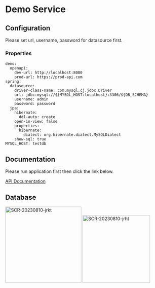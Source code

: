 
# Demo Service


## Configuration

Please set url, username, password for datasource first.

### Properties
```
demo:
  openapi:
    dev-url: http://localhost:8080
    prod-url: https://prod-api.com
spring:
  datasource:
    driver-class-name: com.mysql.cj.jdbc.Driver
    url: jdbc:mysql://${MYSQL_HOST:localhost}:3306/${DB_SCHEMA}
    username: admin
    password: password
  jpa:
    hibernate:
      ddl-auto: create
    open-in-view: false
    properties:
      hibernate:
        dialect: org.hibernate.dialect.MySQLDialect
    show-sql: true
MYSQL_HOST: testdb
```


## Documentation

Please run application first then click the link below.

[API Documentation](http://localhost:8080/swagger-ui/index.html)


## Database

<img width="240" alt="SCR-20230810-jrkt" src="https://github.com/socialjunker/demo-service/assets/36341677/4f1b19d6-e5c2-4254-91f9-6e24b87f7139">

<img width="213" alt="SCR-20230810-jrht" src="https://github.com/socialjunker/demo-service/assets/36341677/af58aa07-8456-414a-9b81-4e5a953709eb">



